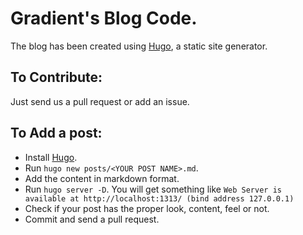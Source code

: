 # Gradient's Blog Code.
The blog has been created using [Hugo](https://gohugo.io/), a static site generator.

## To Contribute:
Just send us a pull request or add an issue.

## To Add a post:
* Install [Hugo](https://gohugo.io/getting-started/installing/).
* Run ```hugo new posts/<YOUR POST NAME>.md```.
* Add the content in markdown format.
* Run ```hugo server -D```. You will get something like ```Web Server is available at http://localhost:1313/ (bind address 127.0.0.1)```
* Check if your post has the proper look, content, feel or not.
* Commit and send a pull request.
